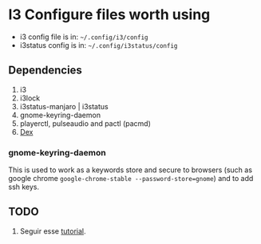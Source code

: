 # I3 Configure files worth using

 - i3 config file is in: `~/.config/i3/config`
 - i3status config is in: `~/.config/i3status/config`

## Dependencies

1. i3
1. i3lock
1. i3status-manjaro | i3status
1. gnome-keyring-daemon
1. playerctl, pulseaudio and pactl (pacmd)
1. [Dex](https://github.com/jceb/dex)

### gnome-keyring-daemon
This is used to work as a keywords store and secure to browsers (such as google chrome `google-chrome-stable --password-store=gnome`) and to add ssh keys.

## TODO

1. Seguir esse [tutorial](https://github.com/addy-dclxvi/i3-starterpack/tree/master).
